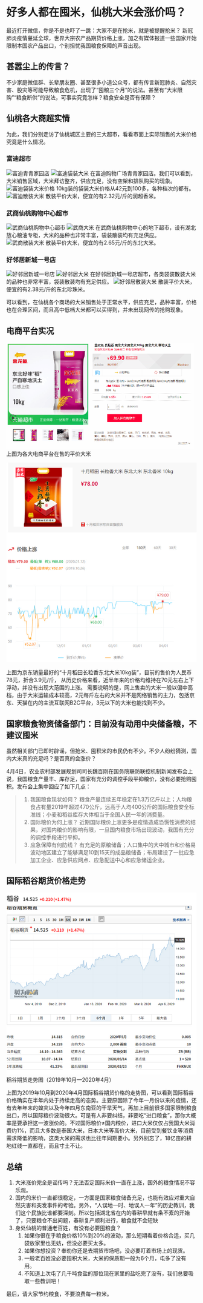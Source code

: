 # 好多人都在囤米，仙桃大米会涨价吗？

最近打开微信，你是不是也吓了一跳：大家不是在抢米，就是被提醒抢米？
新冠肺炎疫情蔓延全球，世界大宗农产品期货价格上涨，加之有媒体报道一些国家开始限制本国农产品出口，个别担忧我国粮食保障的声音出现。

## 甚嚣尘上的传言？

不少家庭微信群、长辈朋友圈、甚至很多小道公众号，都有传言新冠肺炎、自然灾害、股灾等可能导致粮食危机，出现了“囤粮三个月”的说法。甚至有“大米限购”“粮食断供”的说法，可事实究竟怎样？粮食安全是否有保障？

## 仙桃各大商超实情

为此，我们分别走访了仙桃城区主要的三大超市，看看市面上实际销售的大米价格究竟是什么情况。

### 富迪超市

![富迪青青家园店](./assets/富迪青青家园店.jpg)
![富迪袋装大米](./assets/富迪袋装大米.jpg)
在富迪购物广场青青家园店。我们可以看到，大米销售区域，大米拜访整齐，供应充足，没有空架和排队购买的现象。
![富迪袋装大米价格](./assets/富迪袋装大米02.jpg)
10kg装的袋装大米价格从42元到100多，各种档次的都有。
![富迪散装大米](./assets/富迪散装大米03.jpg)
散装平价大米，便宜的有2.32元/斤的润超香米。

### 武商仙桃购物中心超市

![武商仙桃购物中心超市](./assets/武商超市外景.jpg)
![武商大米](./assets/武商大米.jpg)
在武商仙桃购物中心的地下超市，设有湖北放心粮油专柜，大米的品种也非常丰富，袋装散装均有充足供应。
![武商散装大米](./assets/武商散装大米02.jpg)
散装平价大米，便宜的有2.65元/斤的东北大米。

### 好邻居新城一号店

![好邻居新城一号店](./assets/好邻居外景.jpg)
![好邻居大米](./assets/好邻居大米.jpg)
在好邻居新城一号店超市，各类袋装散装大米的品种也非常丰富，袋装散装均有充足供应。
![好邻居散装大米](./assets/好邻居散装大米02.jpg)
散装平价大米，便宜的有2.38元/斤的东北珍珠米。

可以看到，在仙桃各个商场的大米销售处于正常水平，供应充足，品种丰富，价格也在合理区间，而且高中低档大米都可以买得到，并未出现网传的抢购现象。

## 电商平台实况

![电商综合米价](./assets/米价动图.gif)
上图为各大电商平台在售的平价大米

![京东东北大米走势](.//assets/京东东北大米走势.jpg)

上图为京东销量最好的“十月稻田长粒香东北大米10kg装”，目前的售价为人民币78元，折合3.9元/斤， 从历史价格来看，近半年来的价格均维持在70元左右上下浮动，并没有出现大范围的上涨。
需要说明的是，网上售卖的大米一般以偏中高档，由于大米运输成本较高，2元每斤左右的大米并不是网络销售的主力，包括京东、天猫在内的主流互联网B2C平台，3元以下的大米也能找到不少。

## 国家粮食物资储备部门：目前没有动用中央储备粮，不建议囤米

虽然相关部门已即时辟谣，但抢米、囤积米的市民仍有不少。不少人纷纷猜测，国内大米真的充足吗？是否真的会涨价？

4月4日，农业农村部发展规划司司长魏百刚在国务院联防联控机制新闻发布会上说，我国粮食产量丰、库存足，国家有充分的调控手段平抑粮价，没有必要抢购囤积。发布会上集中回应了如下几点：

>1. 我国粮食现状如何？
粮食产量连续五年稳定在1.3万亿斤以上；人均粮食占有量2019年超过470公斤，远高于人均400公斤的国际粮食安全标准线；小麦和稻谷库存大体相当于全国人民一年的消费量。
>2. 国际粮价为何上涨？
近期国际粮价上涨更多是疫情造成恐慌性消费的结果，对国内粮价的影响有限，一旦国内粮食市场出现波动，我国有充分的调控手段进行平抑。
>3. 应急保障有何防线？
有充足的原粮储备；人口集中的大中城市和价格易波动地区建立了能够满足10到15天的成品粮储备；布局建设了一批应急加工企业、应急供应网点、应急配送中心和应急储运企业。

## 国际稻谷期货价格走势

![稻谷期货](./assets/稻谷期货.jpg)
稻谷期货走势图（2019年10月—2020年4月）

上图为2019年10月到2020年4月国际稻谷期货价格的走势图，可以看到国际稻谷价格确实在半年内处于持续走高的态势。主要原因除了今年一月份以来的疫情，还有去年年末的蝗灾以及今年四月东南亚的干旱天气，再加上目前很多国家限制粮食出口，所以国际粮价波动很大。可是有人非要纠结，非要吃“进口粮食”，那你大概率是要承担这一波涨价的。不过国际粮价≠国内粮价，进口大米仅仅占我国大米消费约1%，而且大多数是泰国大米，日本大米等高价大米，目前受到餐饮业等消费需求降低的影响，这类大米的需求也比往年同期要小。另外别忘了，18亿亩的耕地红线一直都在，而且寸土不让。

## 总结

1. 大米涨价完全是谣传吗？无法否定国际米价一直在上涨，国外的粮食情况不容乐观。
2. 国内的米价一直都很稳定，一方面是国家粮食储备充足，也能有效应对重大自然灾害和突发事件的考验。另外，“人误地一时、地误人一年”的历史教训，我们这个民族比谁都要深刻。所以包括湖北省在内的春耕早就有条不紊的开始了，只要粮仓不出问题，春耕复产顺利进行，粮食就不会短缺
3. 身处仙桃的普通老百姓，有没有必要囤粮食？
   1. 如果你很在乎粮食价格10%到20%的波动，那么短期看着价格合适，买几袋放家里也无妨，但没必要买太多。
   2. 如果你想投资？奉劝你还是去期货市场吧，没必要盯着市场上的现货。
   3. 一般老百姓没必要囤积大米，大米的保质期一般为6个月，屯多了没有用。
   4. 不知道上次屯了几千吨食盐的那位现在家里的盐吃完了没有，我们总要吸取一些教训吧！

最后，请大家节约粮食，不要浪费每一粒米。
